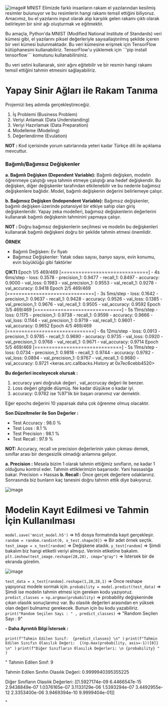 ![image](https://github.com/YakuphanBlmz/MNIST/assets/106194461/125d86b3-f158-4bb8-b158-62f83c3d374b)# MNIST
Elimizde farklı insanların rakam el yazılarından kesilmiş resimler bulunuyor ve bu resimlerin hangi rakamı temsil ettiğini biliyoruz. Amacımız, bu el yazılarını input olarak alıp karşılık gelen rakamı çıktı olarak belirleyen bir sinir ağı oluşturmak ve eğitmektir.

Bu amaçla, Python'da MNIST (Modified National Institute of Standards) veri kümesi gibi, el yazılarını piksel değerleriyle sayısallaştırılmış şekilde içeren bir veri kümesi bulunmaktadır. Bu veri kümesine erişmek için TensorFlow kütüphanesini kullanabiliriz. TensorFlow'u yüklemek için ``'pip install tensorflow``` komutunu kullanabilirsiniz.

Bu veri setini kullanarak, sinir ağını eğitebilir ve bir resmin hangi rakamı temsil ettiğini tahmin etmesini sağlayabiliriz.

# Yapay Sinir Ağları ile Rakam Tanıma
Projemizi beş adımda gerçekleştireceğiz. 
1. İş Problemi (Business Problem)
2. Veriyi Anlamak (Data Understanding)
3. Veriyi Hazırlamak (Data Preparation)
4. Modelleme (Modeling)
5. Değerlendirme (Evulation)

**NOT :** Kod içerisinde yorum satırlarında yeteri kadar Türkçe dili ile açıklama mevcuttur.

### Bağımlı/Bağımsız Değişkenler

**a. Bağımlı Değişken (Dependent Variable):**
Bağımlı değişken, modelin öğrenmeye çalıştığı veya tahmin etmeye çalıştığı ana hedef değişkendir. Bu değişken, diğer değişkenler tarafından etkilenebilir ve bu nedenle bağımsız değişkenlere bağlıdır. Model, bağımlı değişkenin değerini belirlemeye çalışır.

**b. Bağımsız Değişken (Independent Variable):**
Bağımsız değişkenler, bağımlı değişken üzerinde potansiyel bir etkiye sahip olan giriş değişkenleridir. Yapay zeka modelleri, bağımsız değişkenlerin değerlerini kullanarak bağımlı değişkenin tahminini yapmaya çalışır.

**NOT :** Doğru bağımsız değişkenlerin seçilmesi ve modelin bu değişkenleri kullanarak bağımlı değişkeni doğru bir şekilde tahmin etmesi önemlidir. 

**ÖRNEK**
- Bağımlı Değişken: Ev fiyatı
- Bağımsız Değişkenler: Yatak odası sayısı, banyo sayısı, evin konumu, evin büyüklüğü gibi faktörler


**ÇIKTI**
Epoch 1/5 469/469 [==============================] - 4s 6ms/step - loss: 0.3578 - precision_1: 0.9477 - recall_1: 0.8497 - accuracy: 0.9000 - val_loss: 0.1983 - val_precision_1: 0.9553 - val_recall_1: 0.9278 - val_accuracy: 0.9418 
Epoch 2/5 469/469 [==============================] - 3s 5ms/step - loss: 0.1642 - precision_1: 0.9637 - recall_1: 0.9428 - accuracy: 0.9526 - val_loss: 0.1385 - val_precision_1: 0.9676 - val_recall_1: 0.9505 - val_accuracy: 0.9592 
Epoch 3/5 469/469 [==============================] - 5s 11ms/step - loss: 0.1175 - precision_1: 0.9738 - recall_1: 0.9599 - accuracy: 0.9666 - val_loss: 0.1144 - val_precision_1: 0.9719 - val_recall_1: 0.9601 - val_accuracy: 0.9652 
Epoch 4/5 469/469 [==============================] - 6s 12ms/step - loss: 0.0913 - precision_1: 0.9785 - recall_1: 0.9690 - accuracy: 0.9735 - val_loss: 0.0920 - val_precision_1: 0.9768 - val_recall_1: 0.9671 - val_accuracy: 0.9714 
Epoch 5/5 469/469 [==============================] - 5s 11ms/step - loss: 0.0734 - precision_1: 0.9818 - recall_1: 0.9744 - accuracy: 0.9782 - val_loss: 0.0894 - val_precision_1: 0.9767 - val_recall_1: 0.9680 - val_accuracy: 0.9721 
<keras.src.callbacks.History at 0x7ec6cebb4520>

**Bu değerleri inceleyecek olursak :**

1. accuracy yani doğruluk değeri , val_accrucay değeri ile benzer.
2. Loss değeri gitgide düşmüş. Ne kadar düşükse o kadar iyi.
3. accuracy: 0.9782 ise %97'lik bir başarı oranımız var demektir.

Eğer epochs değerini 10 yaparsak daha çok öğrenme olmuş olacaktır.

**Son Düzeltmeler ile Son Değerler :**
- Test Accuracy : 98.0 %
- Test Loss : 8.1 %
- Test Precision : 98.1 %
- Test Recall : 97.9 %

**NOT:** Accuracy, recall ve precision değerlerinin yakın çıkması demek, sınıflar arası bir dengesizlik olmadığı anlamına geliyor.

**a. Precision :** Mesela bizim 1 olarak tahmin ettiğimiz sınıfların, ne kadar 1 olduğunu kontrol eder. Tahmin ettiklerimizin başarısıdır. Yani hassaslığa bakar. Precision = Hassas
**b. Recall :** Önce gerçek değerlere odaklanırız. Sonrasında biz bunların kaç tanesini doğru tahmin ettik diye bakıyoruz.



![image](https://github.com/YakuphanBlmz/MNIST/assets/106194461/46d367f0-f458-4138-8696-8f07b15006bc)


# Modelin Kayıt Edilmesi ve Tahmin İçin Kullanılması 

```model.save('mnist_model.h5')```                         => h5 dosya formatında kayıt gerçekleşir.
```random = random.randint(0, x_test.shape[0])```          => Bir adet örnek seçtik.
```test_image = x_test[random]```                          => Değişkene atadık.
```y_test[random]```                                       => Şimdi bakalım biz hangi etiketli veriyi almışız. Verinin etiketine bakalım.
```plt.imshow(test_image.reshape(28,28), cmap="gray")```   => İstersek bir de ekranda görelim.

![image](https://github.com/YakuphanBlmz/MNIST/assets/106194461/fbd1697d-079d-4ace-9ddc-63b8b7584ebc)



```test_data = x_test[random].reshape(1,28,28,1)```        => Önce reshape yapıyoruz modele sormak için.
```probability = model.predict(test_data)```               => Şimdi ise modelin tahmin etmesi için gereken kodu yazıyoruz.
```predict_classes = np.argmax(probability)```             => probability değişkeninde çıkan olasılık sonuçlarımız var. Bu olasılık değerleri arasından en yüksek olan değeri bulmamız gerekecek. Bunun için bu kodu yazabiliriz.
```print("Random Seçilen Sayı : " , predict_classes)```    => "Random Seçilen Sayı :  9"

**- Daha Ayrıntılı Bilgi İstersek :**

```print(f"Tahmin Edilen Sınıf:  {predict_classes} \n" )```
```print(f"Tahmin Edilen Sınıfın Olasılık Değeri:  {(np.max(probability, axis=-1))[0]} \n" )```
```print(f"Diğer Sınıfların Olasılık Değerleri: \n {probability} " )```

"
Tahmin Edilen Sınıf:  9 

Tahmin Edilen Sınıfın Olasılık Değeri:  0.9999940395355225 

Diğer Sınıfların Olasılık Değerleri: 
 [[1.5927174e-09 6.4466547e-15 2.9438849e-07 1.0376165e-07 3.1133129e-06
  1.5393294e-07 3.4492955e-12 2.3353400e-06 3.9469394e-10 9.9999404e-01]]
  
"













